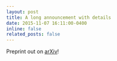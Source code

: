 ```yaml
---
layout: post
title: A long announcement with details
date: 2015-11-07 16:11:00-0400
inline: false
related_posts: false
---
```


Preprint out on [arXiv](https://arxiv.org/pdf/2309.09900.pdf)!
